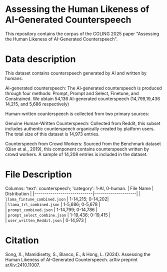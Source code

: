 # Assessing the Human Likeness of AI-Generated Counterspeech
This repository contains the corpus of the COLING 2025 paper "Assessing the Human Likeness of AI-Generated Counterspeech".

# Data description
This dataset contains counterspeech generated by AI and written by humans. 

AI-generated counterspeech:
The AI-generated counterspeech is produced through four methods: Prompt, Prompt and Select, Finetune, and Constrained. We obtain 54,136 AI-generated counterspeech (14,799,19,436 14,215, and 5,686 respectively)

Human-written counterspeech is collected from two primary sources:

Genuine Human-Written Counterspeech:
Collected from Reddit, this subset includes authentic counterspeech organically created by platform users. The total size of this dataset is 14,973 entries.

Counterspeech from Crowd Workers:
Sourced from the Benchmark dataset (Qian et al., 2019), this component contains counterspeech written by crowd workers. A sample of 14,208 entries is included in the dataset.

# File Description
Columns: 'text': counterspeech; 'category': 1-AI, 0-human.
| File Name                   | Distribution        | 
|-----------------------------|---------------------|
| `llama_fintune_combined.json` | 1-14,215; 0-14,202|                                   
| `llama_trl_combined.json`    | 1-5,686; 0-5,678 |                
| `prompt_combined.json`       | 1-14,799; 0-14,786 |    
| `prompt_select_combine.json` | 1-19,436; 0-19,415 |  
| `user_written_Reddit.json` | 0-14,973 |

# Citation 
Song, X., Mamidisetty, S., Blanco, E., & Hong, L. (2024). Assessing the Human Likeness of AI-Generated Counterspeech. arXiv preprint arXiv:2410.11007.
